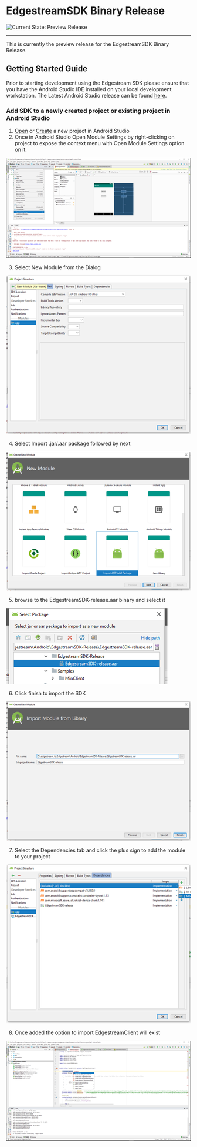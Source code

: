 # EdgestreamSDK Binary Release

![Current State: Preview Release](https://img.shields.io/badge/Current_State-Preview_Release-brightgreen.svg) 

---


[//]: # (Image References)

[image1]: ./docs/module_settings.png "Module Settings"
[image2]: ./docs/new_module.png "New Module"
[image3]: ./docs/select_module_type.png "Select Module Type"
[image4]: ./docs/select_binary.png "Select SDK Binary"
[image5]: ./docs/finish_import.png "Finish Import"
[image6]: ./docs/add_module.png "Add Module"
[image7]: ./docs/import_namespace.png "Import Namespace"

This is currently the preview release for the EdgestreamSDK Binary Release. 

## Getting Started Guide
Prior to starting development using the Edgestream SDK please ensure that you have the Android Studio IDE installed on your local development workstation.  The Latest Android Studio release can be found [here](https://developer.android.com/studio/).

### Add SDK to a newly created project or existing project in Android Studio
1. [Open](https://developer.android.com/studio/intro/migrate) or [Create](https://developer.android.com/studio/projects/create-project) a new project in Android Studio
2. Once in Android Studio Open Module Settings by right-clicking on project to expose the context menu with Open Module Settings option on it.

![alt text][image1]

3. Select New Module from the Dialog

![alt text][image2]

4. Select Import .jar/.aar package followed by next

![alt text][image3]

5. browse to the EdgestreamSDK-release.aar binary and select it

![alt text][image4]

6. Click finish to import the SDK

![alt text][image5]

7. Select the Dependencies tab and click the plus sign to add the module to your project

![alt text][image6]

8. Once added the option to import EdgestreamClient will exist

![alt text][image7]
